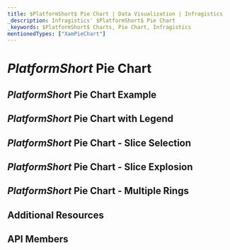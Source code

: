 ```yaml
---
title: $PlatformShort$ Pie Chart | Data Visualization | Infragistics
_description: Infragistics' $PlatformShort$ Pie Chart
_keywords: $PlatformShort$ Charts, Pie Chart, Infragistics
mentionedTypes: ["XamPieChart"]
---
```

# $PlatformShort$ Pie Chart

<!-- TODO add introduction with info about using Pie Chart -->

## $PlatformShort$ Pie Chart Example
<!-- TODO use this iframe which will point to a new sample:

<iframe src='{environment:dvDemosBaseUrl}/charts/pie-chart-overview' width="100%" height="100%" seamless frameBorder="0" onload="onXPlatSampleIframeContentLoaded(this);" alt="$PlatformShort$ Pie Chart Example"></iframe> -->

## $PlatformShort$ Pie Chart with Legend

## $PlatformShort$ Pie Chart - Slice Selection

## $PlatformShort$ Pie Chart - Slice Explosion

## $PlatformShort$ Pie Chart - Multiple Rings

## Additional Resources
<!-- TODO list topic links related to this topic -->

## API Members
<!-- TODO list API links used in this topic -->

